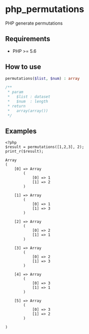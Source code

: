 # php_permutations

PHP generate permutations

## Requirements

* PHP >= 5.6

## How to use
```php
permutations($list, $num) : array

/**
 * param
 *   $list : dataset
 *   $num  : length
 * return
 *   array(array())
 */
```

## Examples
```php:test.php
<?php
$result = permutations([1,2,3], 2);
print_r($result);
```

```bash:result
Array
(
    [0] => Array
        (
            [0] => 1
            [1] => 2
        )

    [1] => Array
        (
            [0] => 1
            [1] => 3
        )

    [2] => Array
        (
            [0] => 2
            [1] => 1
        )

    [3] => Array
        (
            [0] => 2
            [1] => 3
        )

    [4] => Array
        (
            [0] => 3
            [1] => 1
        )

    [5] => Array
        (
            [0] => 3
            [1] => 2
        )

)
```


